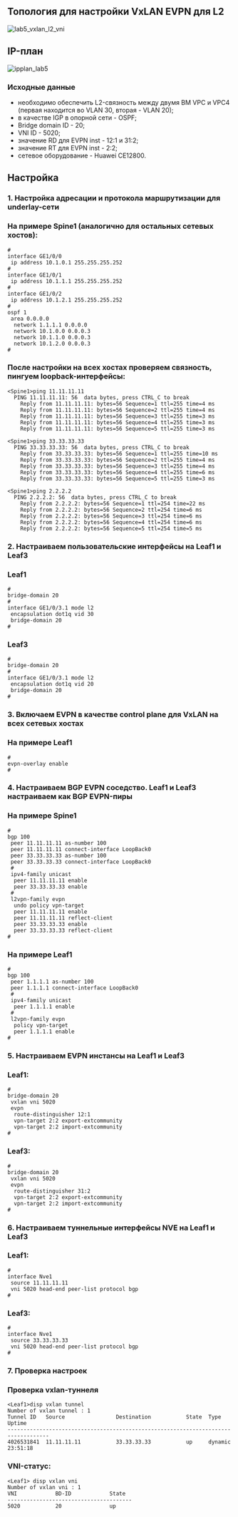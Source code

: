 ## Топология для настройки VxLAN EVPN для L2

![lab5_vxlan_l2_vni](https://github.com/user-attachments/assets/caa8cd95-3a25-4423-a8b0-1d506d3b914c)

## IP-план

![ipplan_lab5](https://github.com/user-attachments/assets/bbc30c01-93b3-4703-82ba-b9978278c284)

### Исходные данные
- необходимо обеспечить L2-связность между двумя ВМ VPC и VPC4 (первая находится во VLAN 30, вторая - VLAN 20);
- в качестве IGP в опорной сети - OSPF;
- Bridge domain ID - 20;
- VNI ID - 5020;
- значение RD для EVPN inst - 12:1 и 31:2;
- значение RT для EVPN inst - 2:2;
- сетевое оборудование - Huawei CE12800.

## Настройка

### 1. Настройка адресации и протокола маршрутизации для underlay-сети
### На примере Spine1 (аналогично для остальных сетевых хостов):
```
#
interface GE1/0/0
 ip address 10.1.0.1 255.255.255.252
#
interface GE1/0/1
 ip address 10.1.1.1 255.255.255.252
#
interface GE1/0/2
 ip address 10.1.2.1 255.255.255.252
#
ospf 1
 area 0.0.0.0
  network 1.1.1.1 0.0.0.0
  network 10.1.0.0 0.0.0.3
  network 10.1.1.0 0.0.0.3
  network 10.1.2.0 0.0.0.3
#
```
### После настройки на всех хостах проверяем связность, пингуем loopback-интерфейсы: 
```
<Spine1>ping 11.11.11.11
  PING 11.11.11.11: 56  data bytes, press CTRL_C to break
    Reply from 11.11.11.11: bytes=56 Sequence=1 ttl=255 time=4 ms
    Reply from 11.11.11.11: bytes=56 Sequence=2 ttl=255 time=4 ms
    Reply from 11.11.11.11: bytes=56 Sequence=3 ttl=255 time=3 ms
    Reply from 11.11.11.11: bytes=56 Sequence=4 ttl=255 time=3 ms
    Reply from 11.11.11.11: bytes=56 Sequence=5 ttl=255 time=3 ms
   
<Spine1>ping 33.33.33.33
  PING 33.33.33.33: 56  data bytes, press CTRL_C to break
    Reply from 33.33.33.33: bytes=56 Sequence=1 ttl=255 time=10 ms
    Reply from 33.33.33.33: bytes=56 Sequence=2 ttl=255 time=4 ms
    Reply from 33.33.33.33: bytes=56 Sequence=3 ttl=255 time=4 ms
    Reply from 33.33.33.33: bytes=56 Sequence=4 ttl=255 time=6 ms
    Reply from 33.33.33.33: bytes=56 Sequence=5 ttl=255 time=3 ms

<Spine1>ping 2.2.2.2
  PING 2.2.2.2: 56  data bytes, press CTRL_C to break
    Reply from 2.2.2.2: bytes=56 Sequence=1 ttl=254 time=22 ms
    Reply from 2.2.2.2: bytes=56 Sequence=2 ttl=254 time=6 ms
    Reply from 2.2.2.2: bytes=56 Sequence=3 ttl=254 time=6 ms
    Reply from 2.2.2.2: bytes=56 Sequence=4 ttl=254 time=6 ms
    Reply from 2.2.2.2: bytes=56 Sequence=5 ttl=254 time=5 ms
```
### 2. Настраиваем пользовательские интерфейсы на Leaf1 и Leaf3 
### Leaf1
```
#
bridge-domain 20
#
interface GE1/0/3.1 mode l2
 encapsulation dot1q vid 30
 bridge-domain 20
#
```
### Leaf3
```
#
bridge-domain 20
#
interface GE1/0/3.1 mode l2
 encapsulation dot1q vid 20
 bridge-domain 20
#
```
### 3. Включаем EVPN в качестве control plane для VxLAN на всех сетевых хостах
### На примере Leaf1
```
#
evpn-overlay enable
#
```
### 4. Настраиваем BGP EVPN соседство. Leaf1 и Leaf3 настраиваем как BGP EVPN-пиры
### На примере Spine1
```
#
bgp 100
 peer 11.11.11.11 as-number 100
 peer 11.11.11.11 connect-interface LoopBack0
 peer 33.33.33.33 as-number 100
 peer 33.33.33.33 connect-interface LoopBack0
 #
 ipv4-family unicast
  peer 11.11.11.11 enable
  peer 33.33.33.33 enable
 #
 l2vpn-family evpn
  undo policy vpn-target
  peer 11.11.11.11 enable
  peer 11.11.11.11 reflect-client
  peer 33.33.33.33 enable
  peer 33.33.33.33 reflect-client
#
```
### На примере Leaf1

```
#
bgp 100
 peer 1.1.1.1 as-number 100
 peer 1.1.1.1 connect-interface LoopBack0
 #
 ipv4-family unicast
  peer 1.1.1.1 enable
 #
 l2vpn-family evpn
  policy vpn-target
  peer 1.1.1.1 enable
#
```
### 5. Настраиваем EVPN инстансы на Leaf1 и Leaf3
### Leaf1:
```
#
bridge-domain 20
 vxlan vni 5020
 evpn
  route-distinguisher 12:1
  vpn-target 2:2 export-extcommunity
  vpn-target 2:2 import-extcommunity
#
```
### Leaf3:
```
#
bridge-domain 20
 vxlan vni 5020
 evpn
  route-distinguisher 31:2
  vpn-target 2:2 export-extcommunity
  vpn-target 2:2 import-extcommunity
#
```
### 6. Настраиваем туннельные интерфейсы NVE на Leaf1 и Leaf3

### Leaf1:
```
#
interface Nve1
 source 11.11.11.11
 vni 5020 head-end peer-list protocol bgp
#
```
### Leaf3:
```
#
interface Nve1
 source 33.33.33.33
 vni 5020 head-end peer-list protocol bgp
#
```
### 7. Проверка настроек
### Проверка vxlan-туннеля
```
<Leaf1>disp vxlan tunnel
Number of vxlan tunnel : 1
Tunnel ID   Source                Destination           State  Type     Uptime
-----------------------------------------------------------------------------------
4026531841  11.11.11.11           33.33.33.33           up     dynamic  23:51:18
```
### VNI-статус:
```
<Leaf1> disp vxlan vni
Number of vxlan vni : 1
VNI            BD-ID            State   
---------------------------------------
5020           20               up         
```
